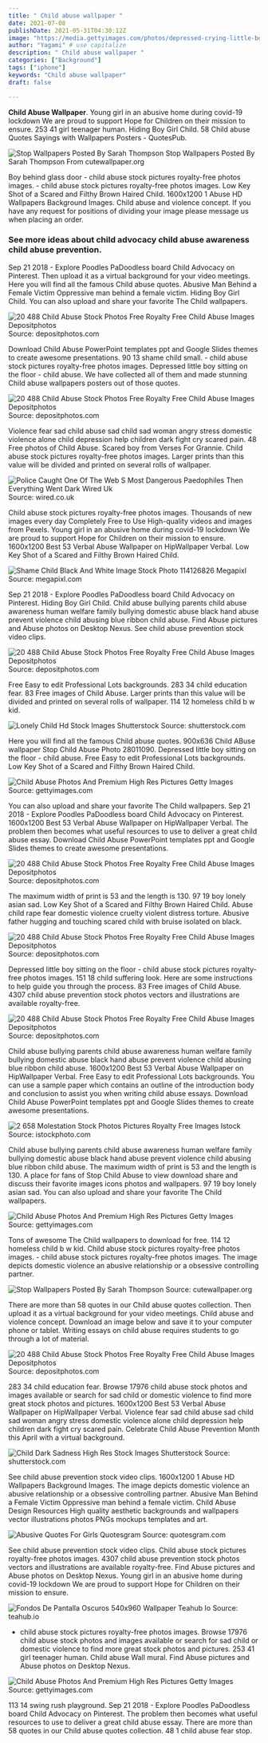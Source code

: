 ```yaml
---
title: " Child abuse wallpaper "
date: 2021-07-08
publishDate: 2021-05-31T04:30:12Z
image: "https://media.gettyimages.com/photos/depressed-crying-little-boy-holding-head-in-hands-picture-id637968486?s=612x612"
author: "Yagami" # use capitalize
description: " Child abuse wallpaper "
categories: ["Background"]
tags: ["iphone"]
keywords: "Child abuse wallpaper"
draft: false

---
```



**Child Abuse Wallpaper**. Young girl in an abusive home during covid-19 lockdown We are proud to support Hope for Children on their mission to ensure. 253 41 girl teenager human. Hiding Boy Girl Child. 58 Child abuse Quotes Sayings with Wallpapers Posters - QuotesPub.

![Stop Wallpapers Posted By Sarah Thompson](https://cutewallpaper.org/21/stop-wallpapers/Child-ABuse-wallpaper-Stop-Child-Abuse-Photo-28011090-.jpg "Stop Wallpapers Posted By Sarah Thompson")
Stop Wallpapers Posted By Sarah Thompson From cutewallpaper.org


Boy behind glass door - child abuse stock pictures royalty-free photos images. - child abuse stock pictures royalty-free photos images. Low Key Shot of a Scared and Filthy Brown Haired Child. 1600x1200 1 Abuse HD Wallpapers Background Images. Child abuse and violence concept. If you have any request for positions of dividing your image please message us when placing an order.

### See more ideas about child advocacy child abuse awareness child abuse prevention.

Sep 21 2018 - Explore Poodles PaDoodless board Child Advocacy on Pinterest. Then upload it as a virtual background for your video meetings. Here you will find all the famous Child abuse quotes. Abusive Man Behind a Female Victim Oppressive man behind a female victim. Hiding Boy Girl Child. You can also upload and share your favorite The Child wallpapers.


![20 488 Child Abuse Stock Photos Free Royalty Free Child Abuse Images Depositphotos](https://static4.depositphotos.com/1003809/352/i/600/depositphotos_3520873-stock-photo-neglected-lonely-child.jpg "20 488 Child Abuse Stock Photos Free Royalty Free Child Abuse Images Depositphotos")
Source: depositphotos.com

Download Child Abuse PowerPoint templates ppt and Google Slides themes to create awesome presentations. 90 13 shame child small. - child abuse stock pictures royalty-free photos images. Depressed little boy sitting on the floor - child abuse. We have collected all of them and made stunning Child abuse wallpapers posters out of those quotes.

![20 488 Child Abuse Stock Photos Free Royalty Free Child Abuse Images Depositphotos](https://static9.depositphotos.com/1007963/1144/i/600/depositphotos_11446131-stock-photo-portrait-of-a-girl-crying.jpg "20 488 Child Abuse Stock Photos Free Royalty Free Child Abuse Images Depositphotos")
Source: depositphotos.com

Violence fear sad child abuse sad child sad woman angry stress domestic violence alone child depression help children dark fight cry scared pain. 48 Free photos of Child Abuse. Scared boy from Verses For Grannie. Child abuse stock pictures royalty-free photos images. Larger prints than this value will be divided and printed on several rolls of wallpaper.

![Police Caught One Of The Web S Most Dangerous Paedophiles Then Everything Went Dark Wired Uk](https://media.wired.co.uk/photos/609a841e5d42e4f1bc0cc97c/16:9/w_1280,c_limit/WIRED-Hack.jpg "Police Caught One Of The Web S Most Dangerous Paedophiles Then Everything Went Dark Wired Uk")
Source: wired.co.uk

Child abuse stock pictures royalty-free photos images. Thousands of new images every day Completely Free to Use High-quality videos and images from Pexels. Young girl in an abusive home during covid-19 lockdown We are proud to support Hope for Children on their mission to ensure. 1600x1200 Best 53 Verbal Abuse Wallpaper on HipWallpaper Verbal. Low Key Shot of a Scared and Filthy Brown Haired Child.

![Shame Child Black And White Image Stock Photo 114126826 Megapixl](https://thumbs.dreamstime.com/t/fear-children-hand-cover-face-imprison-retarded-child-abuse-white-tone-96237199.jpg "Shame Child Black And White Image Stock Photo 114126826 Megapixl")
Source: megapixl.com

Sep 21 2018 - Explore Poodles PaDoodless board Child Advocacy on Pinterest. Hiding Boy Girl Child. Child abuse bullying parents child abuse awareness human welfare family bullying domestic abuse black hand abuse prevent violence child abusing blue ribbon child abuse. Find Abuse pictures and Abuse photos on Desktop Nexus. See child abuse prevention stock video clips.

![20 488 Child Abuse Stock Photos Free Royalty Free Child Abuse Images Depositphotos](https://st.depositphotos.com/2224394/4241/i/600/depositphotos_42417327-stock-photo-child-abuse.jpg "20 488 Child Abuse Stock Photos Free Royalty Free Child Abuse Images Depositphotos")
Source: depositphotos.com

Free Easy to edit Professional Lots backgrounds. 283 34 child education fear. 83 Free images of Child Abuse. Larger prints than this value will be divided and printed on several rolls of wallpaper. 114 12 homeless child b w kid.

![Lonely Child Hd Stock Images Shutterstock](https://image.shutterstock.com/image-photo/child-abuse-concept-teddy-bear-260nw-715171912.jpg "Lonely Child Hd Stock Images Shutterstock")
Source: shutterstock.com

Here you will find all the famous Child abuse quotes. 900x636 Child ABuse wallpaper Stop Child Abuse Photo 28011090. Depressed little boy sitting on the floor - child abuse. Free Easy to edit Professional Lots backgrounds. Low Key Shot of a Scared and Filthy Brown Haired Child.

![Child Abuse Photos And Premium High Res Pictures Getty Images](https://media.gettyimages.com/photos/boy-behind-glass-door-picture-id509930344?s=612x612 "Child Abuse Photos And Premium High Res Pictures Getty Images")
Source: gettyimages.com

You can also upload and share your favorite The Child wallpapers. Sep 21 2018 - Explore Poodles PaDoodless board Child Advocacy on Pinterest. 1600x1200 Best 53 Verbal Abuse Wallpaper on HipWallpaper Verbal. The problem then becomes what useful resources to use to deliver a great child abuse essay. Download Child Abuse PowerPoint templates ppt and Google Slides themes to create awesome presentations.

![20 488 Child Abuse Stock Photos Free Royalty Free Child Abuse Images Depositphotos](https://st.depositphotos.com/1668103/1693/i/600/depositphotos_16931043-stock-photo-portrayal-of-child-abuse.jpg "20 488 Child Abuse Stock Photos Free Royalty Free Child Abuse Images Depositphotos")
Source: depositphotos.com

The maximum width of print is 53 and the length is 130. 97 19 boy lonely asian sad. Low Key Shot of a Scared and Filthy Brown Haired Child. Abuse child rape fear domestic violence cruelty violent distress torture. Abusive father hugging and touching scared child with bruise isolated on black.

![20 488 Child Abuse Stock Photos Free Royalty Free Child Abuse Images Depositphotos](https://st2.depositphotos.com/2005189/5759/i/600/depositphotos_57599469-stock-photo-concept-of-child-abuse.jpg "20 488 Child Abuse Stock Photos Free Royalty Free Child Abuse Images Depositphotos")
Source: depositphotos.com

Depressed little boy sitting on the floor - child abuse stock pictures royalty-free photos images. 151 18 child suffering look. Here are some instructions to help guide you through the process. 83 Free images of Child Abuse. 4307 child abuse prevention stock photos vectors and illustrations are available royalty-free.

![20 488 Child Abuse Stock Photos Free Royalty Free Child Abuse Images Depositphotos](https://static9.depositphotos.com/1007066/1162/i/600/depositphotos_11623182-stock-photo-sad-child.jpg "20 488 Child Abuse Stock Photos Free Royalty Free Child Abuse Images Depositphotos")
Source: depositphotos.com

Child abuse bullying parents child abuse awareness human welfare family bullying domestic abuse black hand abuse prevent violence child abusing blue ribbon child abuse. 1600x1200 Best 53 Verbal Abuse Wallpaper on HipWallpaper Verbal. Free Easy to edit Professional Lots backgrounds. You can use a sample paper which contains an outline of the introduction body and conclusion to assist you when writing child abuse essays. Download Child Abuse PowerPoint templates ppt and Google Slides themes to create awesome presentations.

![2 658 Molestation Stock Photos Pictures Royalty Free Images Istock](https://media.istockphoto.com/photos/dark-shadows-picture-id531610793?k=6&amp;m=531610793&amp;s=612x612&amp;w=0&amp;h=9WKowb42WejbMTz4ibF47wBu8j-q0FZJJ8mTyAui6zA= "2 658 Molestation Stock Photos Pictures Royalty Free Images Istock")
Source: istockphoto.com

Child abuse bullying parents child abuse awareness human welfare family bullying domestic abuse black hand abuse prevent violence child abusing blue ribbon child abuse. The maximum width of print is 53 and the length is 130. A place for fans of Stop Child Abuse to view download share and discuss their favorite images icons photos and wallpapers. 97 19 boy lonely asian sad. You can also upload and share your favorite The Child wallpapers.

![Child Abuse Photos And Premium High Res Pictures Getty Images](https://media.gettyimages.com/photos/darkness-picture-id136851159?s=612x612 "Child Abuse Photos And Premium High Res Pictures Getty Images")
Source: gettyimages.com

Tons of awesome The Child wallpapers to download for free. 114 12 homeless child b w kid. Child abuse stock pictures royalty-free photos images. - child abuse stock pictures royalty-free photos images. The image depicts domestic violence an abusive relationship or a obsessive controlling partner.

![Stop Wallpapers Posted By Sarah Thompson](https://cutewallpaper.org/21/stop-wallpapers/Child-ABuse-wallpaper-Stop-Child-Abuse-Photo-28011090-.jpg "Stop Wallpapers Posted By Sarah Thompson")
Source: cutewallpaper.org

There are more than 58 quotes in our Child abuse quotes collection. Then upload it as a virtual background for your video meetings. Child abuse and violence concept. Download an image below and save it to your computer phone or tablet. Writing essays on child abuse requires students to go through a lot of material.

![20 488 Child Abuse Stock Photos Free Royalty Free Child Abuse Images Depositphotos](https://st.depositphotos.com/2224394/4283/i/600/depositphotos_42835471-stock-photo-child-abuse.jpg "20 488 Child Abuse Stock Photos Free Royalty Free Child Abuse Images Depositphotos")
Source: depositphotos.com

283 34 child education fear. Browse 17976 child abuse stock photos and images available or search for sad child or domestic violence to find more great stock photos and pictures. 1600x1200 Best 53 Verbal Abuse Wallpaper on HipWallpaper Verbal. Violence fear sad child abuse sad child sad woman angry stress domestic violence alone child depression help children dark fight cry scared pain. Celebrate Child Abuse Prevention Month this April with a virtual background.

![Child Dark Sadness High Res Stock Images Shutterstock](https://image.shutterstock.com/image-photo/girl-sitting-alone-doll-dark-260nw-700945582.jpg "Child Dark Sadness High Res Stock Images Shutterstock")
Source: shutterstock.com

See child abuse prevention stock video clips. 1600x1200 1 Abuse HD Wallpapers Background Images. The image depicts domestic violence an abusive relationship or a obsessive controlling partner. Abusive Man Behind a Female Victim Oppressive man behind a female victim. Child Abuse Design Resources High quality aesthetic backgrounds and wallpapers vector illustrations photos PNGs mockups templates and art.

![Abusive Quotes For Girls Quotesgram](https://cdn.quotesgram.com/img/17/69/1241718633-They-never-thought-for-this-life-stop-child-abuse-28564759-979-1024.jpg "Abusive Quotes For Girls Quotesgram")
Source: quotesgram.com

See child abuse prevention stock video clips. Child abuse stock pictures royalty-free photos images. 4307 child abuse prevention stock photos vectors and illustrations are available royalty-free. Find Abuse pictures and Abuse photos on Desktop Nexus. Young girl in an abusive home during covid-19 lockdown We are proud to support Hope for Children on their mission to ensure.

![Fondos De Pantalla Oscuros 540x960 Wallpaper Teahub Io](https://swall.teahub.io/photos/small/187-1877377_stop-child-abuse-stop-child-violence-desktop-background.jpg "Fondos De Pantalla Oscuros 540x960 Wallpaper Teahub Io")
Source: teahub.io

- child abuse stock pictures royalty-free photos images. Browse 17976 child abuse stock photos and images available or search for sad child or domestic violence to find more great stock photos and pictures. 253 41 girl teenager human. Child abuse Wall mural. Find Abuse pictures and Abuse photos on Desktop Nexus.

![Child Abuse Photos And Premium High Res Pictures Getty Images](https://media.gettyimages.com/photos/depressed-crying-little-boy-holding-head-in-hands-picture-id637968486?s=612x612 "Child Abuse Photos And Premium High Res Pictures Getty Images")
Source: gettyimages.com

113 14 swing rush playground. Sep 21 2018 - Explore Poodles PaDoodless board Child Advocacy on Pinterest. The problem then becomes what useful resources to use to deliver a great child abuse essay. There are more than 58 quotes in our Child abuse quotes collection. 48 1 child abuse fear stop.

